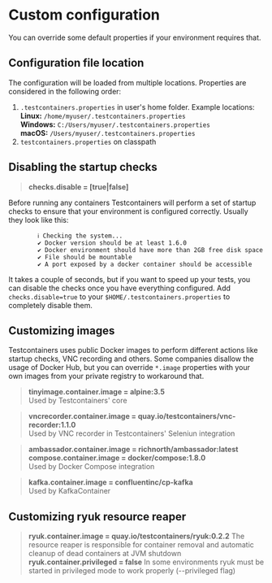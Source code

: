 # Custom configuration

You can override some default properties if your environment requires that.

## Configuration file location
The configuration will be loaded from multiple locations. Properties are considered in the following order:

1. `.testcontainers.properties` in user's home folder. Example locations:  
**Linux:** `/home/myuser/.testcontainers.properties`  
**Windows:** `C:/Users/myuser/.testcontainers.properties`  
**macOS:** `/Users/myuser/.testcontainers.properties`
2. `testcontainers.properties` on classpath

## Disabling the startup checks
> **checks.disable = [true|false]**

Before running any containers Testcontainers will perform a set of startup checks to ensure that your environment is configured correctly. Usually they look like this:
```
        ℹ︎ Checking the system...
        ✔ Docker version should be at least 1.6.0
        ✔ Docker environment should have more than 2GB free disk space
        ✔ File should be mountable
        ✔ A port exposed by a docker container should be accessible
```
It takes a couple of seconds, but if you want to speed up your tests, you can disable the checks once you have everything configured. Add `checks.disable=true` to your `$HOME/.testcontainers.properties` to completely disable them.

## Customizing images

Testcontainers uses public Docker images to perform different actions like startup checks, VNC recording and others. 
Some companies disallow the usage of Docker Hub, but you can override `*.image` properties with your own images from your private registry to workaround that.

> **tinyimage.container.image = alpine:3.5**  
> Used by Testcontainers' core

> **vncrecorder.container.image = quay.io/testcontainers/vnc-recorder:1.1.0**  
> Used by VNC recorder in Testcontainers' Seleniun integration

> **ambassador.container.image = richnorth/ambassador:latest**  
> **compose.container.image = docker/compose:1.8.0**  
> Used by Docker Compose integration

> **kafka.container.image = confluentinc/cp-kafka**  
> Used by KafkaContainer 

## Customizing ryuk resource reaper
> **ryuk.container.image = quay.io/testcontainers/ryuk:0.2.2**
> The resource reaper is responsible for container removal and automatic cleanup of dead containers at JVM shutdown
> **ryuk.container.privileged = false**
> In some environments ryuk must be started in privileged mode to work properly (--privileged flag)

